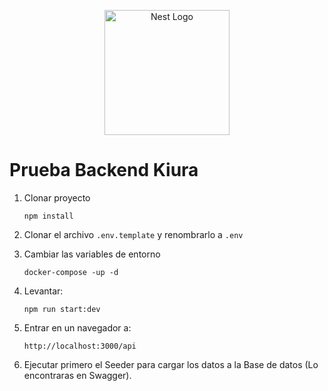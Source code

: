 <p align="center">
  <a href="http://nestjs.com/" target="blank"><img src="https://nestjs.com/img/logo-small.svg" width="200" alt="Nest Logo" /></a>
</p>

# Prueba Backend Kiura

1. Clonar proyecto 
    ```
    npm install
    ```
3. Clonar el archivo ```.env.template``` y renombrarlo a ```.env```

4. Cambiar las variables de entorno
    ```
    docker-compose -up -d
    ``` 

6. Levantar: 
    ```
    npm run start:dev
    ```

7. Entrar en un navegador a: 
    ```
    http://localhost:3000/api
    ```

8. Ejecutar primero el Seeder para cargar los datos a la Base de datos (Lo encontraras en Swagger).
